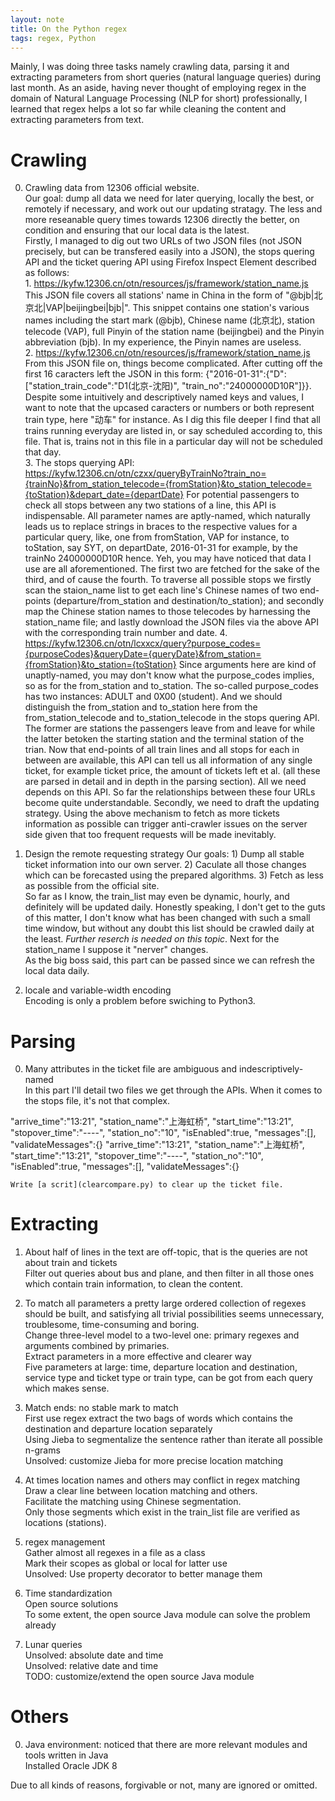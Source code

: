 ```yaml
---      
layout: note      
title: On the Python regex      
tags: regex, Python      
---      
```

      
Mainly, I was doing three tasks namely crawling data, parsing it and extracting parameters from short queries (natural language queries) during last month. As an aside, having never thought of employing regex in the domain of Natural Language Processing (NLP for short) professionally, I learned that regex helps a lot so far while cleaning the content and extracting parameters from text.    
   
# Crawling   
0.	Crawling data from 12306 official website.      
    Our goal: dump all data we need for later querying, locally the best, or remotely if necessary, and work out our updating stratagy. The less and more reseanable query times towards 12306 directly the better, on condition and ensuring that our local data is the latest.     
    Firstly, I managed to dig out two URLs of two JSON files (not JSON precisely, but can be transfered easily into a JSON), the stops quering API and the ticket quering API using Firefox Inspect Element described as follows:      
        1. https://kyfw.12306.cn/otn/resources/js/framework/station_name.js
        This JSON file covers all stations' name in China in the form of "@bjb|北京北|VAP|beijingbei|bjb|". This snippet contains one station's various names including the start mark (@bjb), Chinese name (北京北), station telecode (VAP), full Pinyin of the station name (beijingbei) and the Pinyin abbreviation (bjb). In my experience, the Pinyin names are useless.          
        2. https://kyfw.12306.cn/otn/resources/js/framework/station_name.js
        From this JSON file on, things become complicated. After cutting off the first 16 caracters left the JSON in this form: {"2016-01-31":{"D":["station_train_code":"D1(北京-沈阳)", "train_no":"24000000D10R"]}}. Despite some intuitively and descriptively named keys and values, I want to note that the upcased caracters or numbers or both represent train type, here "动车" for instance. As I dig this file deeper I find that all trains running everyday are listed in, or say scheduled according to, this file. That is, trains not in this file in a particular day will not be scheduled that day.      
        3. The stops querying API: https://kyfw.12306.cn/otn/czxx/queryByTrainNo?train_no={trainNo}&from_station_telecode={fromStation}&to_station_telecode={toStation}&depart_date={departDate}
    For potential passengers to check all stops between any two stations of a line, this API is indispensable. All parameter names are aptly-named, which naturally leads us to replace strings in braces to the respective values for a particular query, like, one from fromStation, VAP for instance, to toStation, say SYT, on departDate, 2016-01-31 for example, by the trainNo 24000000D10R hence. Yeh, you may have noticed that data I use are all aforementioned. 
    The first two are fetched for the sake of the third, and of cause the fourth. To traverse all possible stops we firstly scan the staion_name list to get each line's Chinese names of two end-points (departure/from_station and destination/to_station); and secondly map the Chinese station names to those telecodes by harnessing the station_name file; and lastly download the JSON files via the above API with the corresponding train number and date. 
        4. https://kyfw.12306.cn/otn/lcxxcx/query?purpose_codes={purposeCodes}&queryDate={queryDate}&from_station={fromStation}&to_station={toStation}
        Since arguments here are kind of unaptly-named, you may don't know what the purpose_codes implies, so as for the from_station and to_station. The so-called purpose_codes has two instances: ADULT and 0X00 (student). And we should distinguish the from_station and to_station here from the from_station_telecode and to_station_telecode in the stops quering API. The former are stations the passengers leave from and leave for while the latter betoken the starting station and the terminal station of the trian.
        Now that end-points of all train lines and all stops for each in between are available, this API can tell us all information of any single ticket, for example ticket price, the amount of tickets left et al. (all these are parsed in detail and in depth in the parsing section). All we need depends on this API. 
    So far the relationships between these four URLs become quite understandable. 
    Secondly, we need to draft the updating strategy. Using the above mechanism to fetch as more tickets information as possible can trigger anti-crawler issues on the server side given that too frequent requests will be made inevitably. 

1. Design the remote requesting strategy
    Our goals: 1) Dump all stable ticket information into our own server. 2) Caculate all those changes which can be forecasted using the prepared algorithms. 3) Fetch as less as possible from the official site.    
    So far as I know, the train_list may even be dynamic, hourly, and definitely will be updated daily. Honestly speaking, I don't get to the guts of this matter, I don't know what has been changed with such a small time window, but without any doubt this list should be crawled daily at the least. _Further reserch is needed on this topic_. Next for the station_name I suppose it "nerver" changes.     
    As the big boss said, this part can be passed since we can refresh the local data daily.

2.	locale and variable-width encoding   
    	Encoding is only a problem before swiching to Python3.
   
# Parsing   
0. Many attributes in the ticket file are ambiguous and indescriptively-named   
    In this part I'll detail two files we get through the APIs.
    When it comes to the stops file, it's not that complex.
<script src="https://gist.github.com/eduOS/6c1b06377c68e5d35fdd.js"></script>

"arrive_time":"13:21",
"station_name":"上海虹桥",
"start_time":"13:21",
"stopover_time":"----",
"station_no":"10",
"isEnabled":true,
"messages":[],
"validateMessages":{}
"arrive_time":"13:21",
"station_name":"上海虹桥",
"start_time":"13:21",
"stopover_time":"----",
"station_no":"10",
"isEnabled":true,
"messages":[],
"validateMessages":{}

<script src="https://gist.github.com/3ff8811f66a507a559e8.js"></script>
<script src="https://gist.github.com/3ffdcd869b4a159b2d36.js"></script>
 
    Write [a scrit](clearcompare.py) to clear up the ticket file.
   
# Extracting   
1.	About half of lines in the text are off-topic, that is the queries are not about train and tickets   
    	Filter out queries about bus and plane, and then filter in all those ones which contain train information, to clean the content.   
   
2.	To match all parameters a pretty large ordered collection of regexes should be built, and satisfying all trivial possibilities seems unnecessary, troublesome, time-consuming and boring.   
    	Change three-level model to a two-level one: primary regexes and arguments combined by primaries.   
    	Extract parameters in a more effective and clearer way   
			Five parameters at large: time, departure location and destination, service type and ticket type or train type, can be got from each query which makes sense.    
   
3.	Match ends: no stable mark to match   
    	First use regex extract the two bags of words which contains the destination and departure location separately  
    	Using Jieba to segmentalize the sentence rather than iterate all possible n-grams   
    	Unsolved: customize Jieba for more precise location matching   
   
4.	At times location names and others may conflict in regex matching   
Draw a clear line between location matching and others.    
Facilitate the matching using Chinese segmentation.    
Only those segments which exist in the train_list file are verified as locations (stations).    
   
5.	regex management   
    	Gather almost all regexes in a file as a class   
    	Mark their scopes as global or local for latter use   
    	Unsolved: Use property decorator to better manage them   
   
6.	Time standardization   
    	Open source solutions   
    	To some extent, the open source Java module can solve the problem already   
   
7.	Lunar queries   
    	Unsolved: absolute date and time   
    	Unsolved: relative date and time   
    	TODO: customize/extend the open source Java module   
   
# Others   
0.	Java environment: noticed that there are more relevant modules and tools written in Java   
    	Installed Oracle JDK 8   
       
Due to all kinds of reasons, forgivable or not, many are ignored or omitted.    
